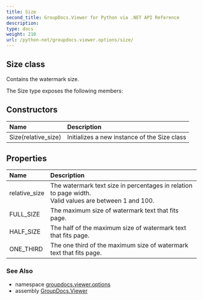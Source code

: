 ```yaml
---
title: Size
second_title: GroupDocs.Viewer for Python via .NET API Reference
description: 
type: docs
weight: 210
url: /python-net/groupdocs.viewer.options/size/
---
```


## Size class

Contains the watermark size.

The Size type exposes the following members:
## Constructors
| Name | Description |
| :- | :- |
|Size(relative_size)|Initializes a new instance of the Size class|
## Properties
| Name | Description |
| :- | :- |
|relative_size|The watermark text size in percentages in relation to page width.<br/>            Valid values are between 1 and 100.|
|FULL_SIZE|The maximum size of watermark text that fits page.|
|HALF_SIZE|The half of the maximum size of watermark text that fits page.|
|ONE_THIRD|The one third of the maximum size of watermark text that fits page.|

### See Also

* namespace [groupdocs.viewer.options](/python-net/groupdocs.viewer.options/)
* assembly [GroupDocs.Viewer](/viewer/python-net/)

